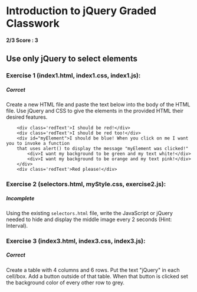# Introduction to jQuery Graded Classwork
#### 2/3 Score : 3
## Use only jQuery to select elements 
  
### Exercise 1 (index1.html, index1.css, index1.js): 
##### Corrcet 
Create a new HTML file and paste the text below into the body of the HTML file. Use jQuery and CSS to give the elements in the provided HTML their desired features. 

```
    <div class='redText'>I should be red!</div>
    <div class='redText'>I should be red too!</div>
    <div id="myElement">I should be blue! When you click on me I want you to invoke a function 
    that uses alert() to display the message "myElement was clicked!"
        <div>I want my background to be green and my text white!</div>
        <div>I want my background to be orange and my text pink!</div>
    </div>
    <div class='redText'>Red please!</div>
```

### Exercise 2 (selectors.html, myStyle.css, exercise2.js):
##### Incomplete 
Using the existing ```selectors.html``` file, write the JavaScript or jQuery needed to hide and display the middle image every 2 seconds (Hint: Interval).


### Exercise 3 (index3.html, index3.css, index3.js): 
##### Correct 
Create a table with 4 columns and 6 rows. Put the text "jQuery" in each cell/box. Add a button outside of that table. When that button is clicked set the background color of every other row to grey.

